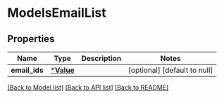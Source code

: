 # ModelsEmailList

## Properties
Name | Type | Description | Notes
------------ | ------------- | ------------- | -------------
**email_ids** | [***Value**](Value.md) |  | [optional] [default to null]

[[Back to Model list]](../README.md#documentation-for-models) [[Back to API list]](../README.md#documentation-for-api-endpoints) [[Back to README]](../README.md)


